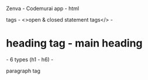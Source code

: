 Zenva - Codemurai app - html

tags 	- <>open & closed statement tags</>
		- <h1> heading tag - main heading </h1>
			-  6 types (h1 - h6)
		- <p> paragraph tag </p>
